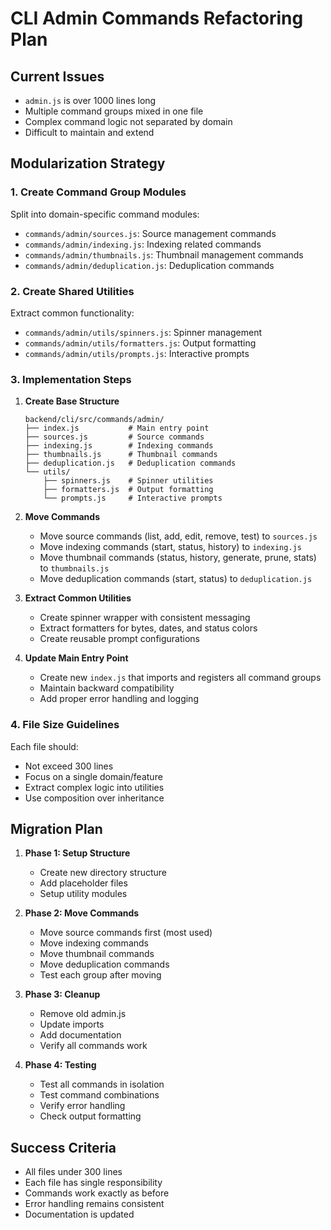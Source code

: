 # CLI Admin Commands Refactoring Plan

## Current Issues
- `admin.js` is over 1000 lines long
- Multiple command groups mixed in one file
- Complex command logic not separated by domain
- Difficult to maintain and extend

## Modularization Strategy

### 1. Create Command Group Modules

Split into domain-specific command modules:
- `commands/admin/sources.js`: Source management commands
- `commands/admin/indexing.js`: Indexing related commands
- `commands/admin/thumbnails.js`: Thumbnail management commands
- `commands/admin/deduplication.js`: Deduplication commands

### 2. Create Shared Utilities

Extract common functionality:
- `commands/admin/utils/spinners.js`: Spinner management
- `commands/admin/utils/formatters.js`: Output formatting
- `commands/admin/utils/prompts.js`: Interactive prompts

### 3. Implementation Steps

1. **Create Base Structure**
   ```
   backend/cli/src/commands/admin/
   ├── index.js           # Main entry point
   ├── sources.js         # Source commands
   ├── indexing.js        # Indexing commands
   ├── thumbnails.js      # Thumbnail commands
   ├── deduplication.js   # Deduplication commands
   └── utils/
       ├── spinners.js    # Spinner utilities
       ├── formatters.js  # Output formatting
       └── prompts.js     # Interactive prompts
   ```

2. **Move Commands**
   - Move source commands (list, add, edit, remove, test) to `sources.js`
   - Move indexing commands (start, status, history) to `indexing.js`
   - Move thumbnail commands (status, history, generate, prune, stats) to `thumbnails.js`
   - Move deduplication commands (start, status) to `deduplication.js`

3. **Extract Common Utilities**
   - Create spinner wrapper with consistent messaging
   - Extract formatters for bytes, dates, and status colors
   - Create reusable prompt configurations

4. **Update Main Entry Point**
   - Create new `index.js` that imports and registers all command groups
   - Maintain backward compatibility
   - Add proper error handling and logging

### 4. File Size Guidelines

Each file should:
- Not exceed 300 lines
- Focus on a single domain/feature
- Extract complex logic into utilities
- Use composition over inheritance

## Migration Plan

1. **Phase 1: Setup Structure**
   - Create new directory structure
   - Add placeholder files
   - Setup utility modules

2. **Phase 2: Move Commands**
   - Move source commands first (most used)
   - Move indexing commands
   - Move thumbnail commands
   - Move deduplication commands
   - Test each group after moving

3. **Phase 3: Cleanup**
   - Remove old admin.js
   - Update imports
   - Add documentation
   - Verify all commands work

4. **Phase 4: Testing**
   - Test all commands in isolation
   - Test command combinations
   - Verify error handling
   - Check output formatting

## Success Criteria

- All files under 300 lines
- Each file has single responsibility
- Commands work exactly as before
- Error handling remains consistent
- Documentation is updated